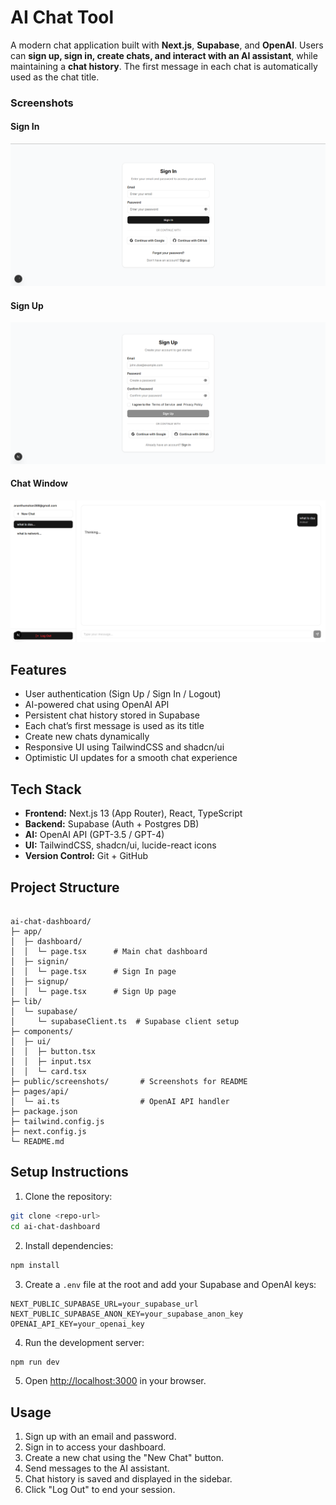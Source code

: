 # AI Chat Tool

A modern chat application built with **Next.js**, **Supabase**, and **OpenAI**. Users can **sign up, sign in, create chats, and interact with an AI assistant**, while maintaining a **chat history**. The first message in each chat is automatically used as the chat title.


### Screenshots

#### Sign In
![Sign In](public/screenshot/signin.png)

#### Sign Up
![Sign Up](public/screenshot/signup.png)

#### Chat Window
![Chat](public/screenshot/Chat.png)


## Features
- User authentication (Sign Up / Sign In / Logout)
- AI-powered chat using OpenAI API
- Persistent chat history stored in Supabase
- Each chat’s first message is used as its title
- Create new chats dynamically
- Responsive UI using TailwindCSS and shadcn/ui
- Optimistic UI updates for a smooth chat experience


## Tech Stack
- **Frontend:** Next.js 13 (App Router), React, TypeScript
- **Backend:** Supabase (Auth + Postgres DB)
- **AI:** OpenAI API (GPT-3.5 / GPT-4)
- **UI:** TailwindCSS, shadcn/ui, lucide-react icons
- **Version Control:** Git + GitHub

## Project Structure
```

ai-chat-dashboard/
├─ app/
│  ├─ dashboard/
│  │  └─ page.tsx      # Main chat dashboard
│  ├─ signin/
│  │  └─ page.tsx      # Sign In page
│  ├─ signup/
│  │  └─ page.tsx      # Sign Up page
├─ lib/
│  └─ supabase/
│     └─ supabaseClient.ts  # Supabase client setup
├─ components/
│  ├─ ui/
│  │  ├─ button.tsx
│  │  ├─ input.tsx
│  │  └─ card.tsx
├─ public/screenshots/       # Screenshots for README
├─ pages/api/
│  └─ ai.ts                  # OpenAI API handler
├─ package.json
├─ tailwind.config.js
├─ next.config.js
└─ README.md

````

## Setup Instructions

1. Clone the repository:
```bash
git clone <repo-url>
cd ai-chat-dashboard
````

2. Install dependencies:

```bash
npm install
```

3. Create a `.env` file at the root and add your Supabase and OpenAI keys:

```
NEXT_PUBLIC_SUPABASE_URL=your_supabase_url
NEXT_PUBLIC_SUPABASE_ANON_KEY=your_supabase_anon_key
OPENAI_API_KEY=your_openai_key
```

4. Run the development server:

```bash
npm run dev
```

5. Open [http://localhost:3000](http://localhost:3000) in your browser.

## Usage

1. Sign up with an email and password.
2. Sign in to access your dashboard.
3. Create a new chat using the "New Chat" button.
4. Send messages to the AI assistant.
5. Chat history is saved and displayed in the sidebar.
6. Click "Log Out" to end your session.
